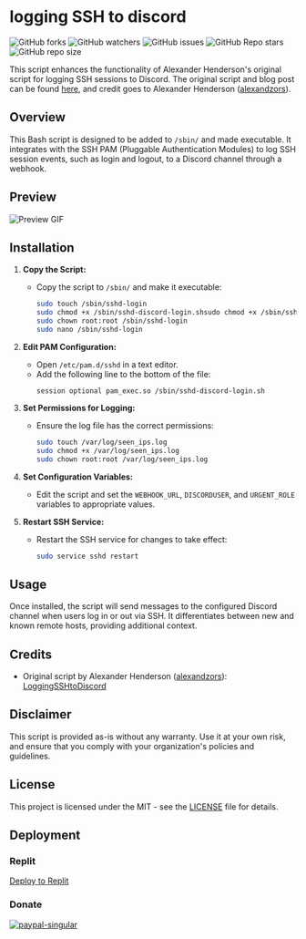 # logging SSH to discord
![GitHub forks](https://img.shields.io/github/forks/devvyyxyz/modrinth-text-packs)
![GitHub watchers](https://img.shields.io/github/watchers/devvyyxyz/modrinth-text-packs)
![GitHub issues](https://img.shields.io/github/issues-raw/devvyyxyz/modrinth-text-packs)
![GitHub Repo stars](https://img.shields.io/github/stars/devvyyxyz/modrinth-text-packs)
![GitHub repo size](https://img.shields.io/github/repo-size/devvyyxyz/modrinth-text-packs)

This script enhances the functionality of Alexander Henderson's original script for logging SSH sessions to Discord. The original script and blog post can be found [here](https://blog.alexsguardian.net/posts/2022/07/02/LoggingSSHtoDiscord/), and credit goes to Alexander Henderson ([alexandzors](https://github.com/alexandzors)).

## Overview

This Bash script is designed to be added to `/sbin/` and made executable. It integrates with the SSH PAM (Pluggable Authentication Modules) to log SSH session events, such as login and logout, to a Discord channel through a webhook.

## Preview
![Preview GIF](https://s.tigerlake.xyz/r/brave_m3hM2tyzn0.gif?compress=false)

## Installation

1. **Copy the Script:**
   - Copy the script to `/sbin/` and make it executable:
     ```bash
     sudo touch /sbin/sshd-login
     sudo chmod +x /sbin/sshd-discord-login.shsudo chmod +x /sbin/sshd-login
     sudo chown root:root /sbin/sshd-login
     sudo nano /sbin/sshd-login
     ```

2. **Edit PAM Configuration:**
   - Open `/etc/pam.d/sshd` in a text editor.
   - Add the following line to the bottom of the file:
     ```plaintext
     session optional pam_exec.so /sbin/sshd-discord-login.sh
     ```

3. **Set Permissions for Logging:**
   - Ensure the log file has the correct permissions:
     ```bash
     sudo touch /var/log/seen_ips.log
     sudo chmod +x /var/log/seen_ips.log
     sudo chown root:root /var/log/seen_ips.log
     ```

4. **Set Configuration Variables:**
   - Edit the script and set the `WEBHOOK_URL`, `DISCORDUSER`, and `URGENT_ROLE` variables to appropriate values.

5. **Restart SSH Service:**
   - Restart the SSH service for changes to take effect:
     ```bash
     sudo service sshd restart
     ```

## Usage

Once installed, the script will send messages to the configured Discord channel when users log in or out via SSH. It differentiates between new and known remote hosts, providing additional context.

## Credits

- Original script by Alexander Henderson ([alexandzors](https://github.com/alexandzors)): [LoggingSSHtoDiscord](https://blog.alexsguardian.net/posts/2022/07/02/LoggingSSHtoDiscord/)

## Disclaimer

This script is provided as-is without any warranty. Use it at your own risk, and ensure that you comply with your organization's policies and guidelines.

## License

This project is licensed under the MIT - see the [LICENSE](LICENSE) file for details.
## Deployment

### Replit

[Deploy to Replit](https://replit.com/import/github/<your-github-username>/<your-repo-name>)

### Donate
<a href="https://www.patreon.com/devvyyxyz" rel="noopener nofollow ugc">
<img src="https://wsrv.nl/?url=https%3A%2F%2Fcdn.jsdelivr.net%2Fnpm%2F%40intergrav%2Fdevins-badges%403%2Fassets%2Fcompact%2Fdonate%2Fpatreon-singular_vector.svg&amp;n=-1" alt="paypal-singular">
</a>

